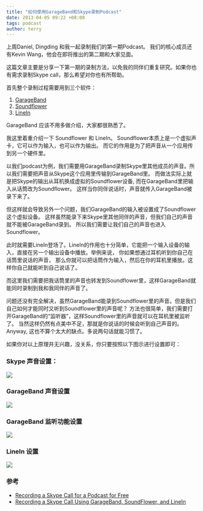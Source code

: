 ```yaml
---
title: "如何使用GarageBand和Skype录制Podcast"
date: 2013-04-05 09:22 +08:00
tags: podcast
author: terry
---
```


上周Daniel, Dingding 和我一起录制我们的第一期Podcast。 我们的核心成员还有Kevin Wang，他会在即将推出的第二期和大家见面。

这篇文章主要是分享一下第一期的录制方法，以免我的同伴们重复研究。如果你也有需求录制Skype call，那么希望对你也有所帮助。

首先整个录制过程需要用到三个软件：

1.  [GarageBand](http://www.apple.com.cn/ilife/garageband/)
2.  [Soundflower](http://cycling74.com/products/soundflower/)
3.  [LineIn](http://rogueamoeba.com/freebies/)

GarageBand 应该不用多做介绍，大家都很熟悉了。

我这里着重介绍一下 Soundflower 和 LineIn。 Soundflower本质上是一个虚拟声卡，它可以作为输入，也可以作为输出。 而它的作用是为了把声音从一个应用传到另一个硬件里。

以我们podcast为例，我们需要用GarageBand录制Skype里其他成员的声音。所以我们需要把声音从Skype这个应用里传输到GarageBand里。 而做法实际上就是把Skype的输出从耳机换成虚拟的Soundflower设备, 而在GarageBand里把输入从话筒改为Soundflower。 这样当你同伴说话时，声音就传入GarageBand被录下来了。

但这样就会导致另外一个问题，我们GarageBand的输入被设置成了Soundflower这个虚拟设备。 这样虽然能录下来Skype里其他同伴的声音，但我们自己的声音就不能被GarageBand录到。 所以我们需要让我们自己的声音也进入Soundflower。

此时就需要LineIn登场了。LineIn的作用也十分简单，它能把一个输入设备的输入，直接在另一个输出设备中播放。举例来说， 你如果想通过耳机听到你自己在话筒里说话的声音， 那么你就可以把话筒作为输入，然后在你的耳机里播放。这样你自己就能听到自己说话了。

而这里我们需要把我话筒里的声音也转发到Soundflower里，这样GarageBand就能同时录制到我和我同伴的声音了。

问题还没有完全解决，虽然GarageBand能录到Soundflower里的声音。但是我们自己如何才能同时又听到Soundflower里的声音呢？ 方法也很简单，我们需要打开GarageBand的“监听器”，这样Soundflower里的声音就可以在耳机里被监听了。 当然这样仍然有点美中不足，那就是你说话的时候会听到自己声音的。Anyway, 这也不算个太大的缺点。多说两句话就能习惯了。

如果你对以上原理并无兴趣，没关系，你只要按照以下图示进行设置即可：

### Skype 声音设置：

![](http://cl.ly/image/3G0K0f0P0s2x/%E5%B1%8F%E5%B9%95%E5%BF%AB%E7%85%A7%202013-02-01%20%E4%B8%8A%E5%8D%8812.26.33.png)

### GarageBand 声音设置

![](http://f.cl.ly/items/1f0N0c1l3c0G0E2A3e29/%E5%B1%8F%E5%B9%95%E5%BF%AB%E7%85%A7%202013-02-01%20%E4%B8%8A%E5%8D%8812.27.08.png)

### GarageBand 监听功能设置

![](http://f.cl.ly/items/0n0G3A0h1p2C2D123T2e/%E5%B1%8F%E5%B9%95%E5%BF%AB%E7%85%A7%202013-02-01%20%E4%B8%8A%E5%8D%8812.27.20.png)

### LineIn 设置

![](http://f.cl.ly/items/092P371p0k0B0P0X1H1X/%E5%B1%8F%E5%B9%95%E5%BF%AB%E7%85%A7%202013-02-01%20%E4%B8%8A%E5%8D%8812.26.54.png)

### 参考

-   [Recording a Skype Call for a Podcast for Free](http://umwdtlt.org/newmedia/recording-a-skype-call-for-a-podcast-for-free-mac/)
-   [Recording a Skype Call Using GarageBand, SoundFlower, and LineIn](http://digitalmediacookbook.com/recording-a-skype-call-using-garageband-soundflower-and-linein/)
